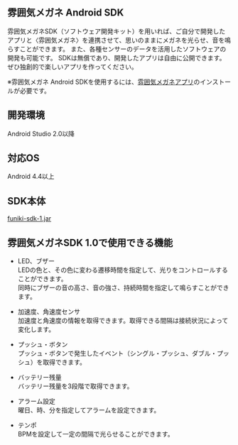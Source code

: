## 雰囲気メガネ Android SDK
雰囲気メガネSDK（ソフトウェア開発キット）を用いれば、ご自分で開発したアプリと〈雰囲気メガネ〉を連携させて、思いのままにメガネを光らせ、音を鳴らすことができます。
また、各種センサーのデータを活用したソフトウェアの開発も可能です。
SDKは無償であり、開発したアプリは自由に公開できます。ぜひ独創的で楽しいアプリを作ってください。  
  
※雰囲気メガネ Android SDKを使用するには、[雰囲気メガネアプリ](https://play.google.com/store/apps/details?id=com.namaemegane.fun_iki)のインストールが必要です。

## 開発環境
Android Studio 2.0以降

## 対応OS
Android 4.4以上

## SDK本体
[funiki-sdk-1.jar](https://github.com/FUNIKImegane/FunikiSDK_Android/blob/master/SDKSample/sample/libs/funiki-sdk-1.jar?raw=true)

## 雰囲気メガネSDK 1.0で使用できる機能
* LED、ブザー  
LEDの色と、その色に変わる遷移時間を指定して、光りをコントロールすることができます。  
同時にブザーの音の高さ、音の強さ、持続時間を指定して鳴らすことができます。

* 加速度、角速度センサ  
加速度と角速度の情報を取得できます。取得できる間隔は接続状況によって変化します。

* プッシュ・ボタン  
プッシュ・ボタンで発生したイベント（シングル・プッシュ、ダブル・プッシュ）を取得できます。

* バッテリー残量  
バッテリー残量を3段階で取得できます。

* アラーム設定  
曜日、時、分を指定してアラームを設定できます。

* テンポ  
BPMを設定して一定の間隔で光らせることができます。
